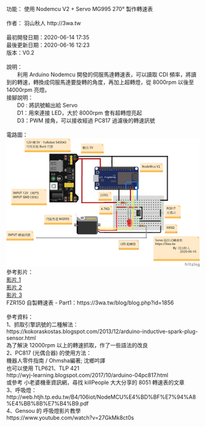<br>
功能：
使用 Nodemcu V2 + Servo MG995 270° 製作轉速表<br>
<br>
作者：
羽山秋人 http://3wa.tw <br>
<br>
最初開發日期：2020-06-14 17:35<br>
最後更新日期：2020-06-16 12:23<br>
版本：V0.2<br>
<br>
說明：<br>
　　利用 Arduino Nodemcu 開發的伺服馬達轉速表，可以讀取 CDI 頻率，將讀到的轉速，轉換成伺服馬達要旋轉的角度，再加上超轉燈，從 8000rpm 以後至 14000rpm 亮燈。
  <br>
接腳說明：<br>
　　D0 : 將訊號輸出給 Servo<br>
　　D1：用來連接 LED，大於 8000rpm 會有超轉燈亮起<br>
　　D3：PWM 接角，可以接收經過 PC817 過濾後的轉速訊號<br>
<br>
電路圖：<br>
<img src="screenshot/Servo_Tachometer.png">
<br>
參考影片：<br>
<a href="screenshot/video/1.mp4">影片 1</a><br>
<a href="screenshot/video/2.mp4">影片 2</a><br>
<a href="screenshot/video/3.mp4">影片 3</a><br>
FZR150 自製轉速表 - Part1：https://3wa.tw/blog/blog.php?id=1856<br>
<br>
參考資料：<br>
1、抓取引擎訊號的二種解法： https://kokoraskostas.blogspot.com/2013/12/arduino-inductive-spark-plug-sensor.html<br>
  為了解決 12000rpm 以上的轉速抓取，作了一些語法的改良<br>
2、PC817 (光偶合器) 的使用方法：<br>
  機器人零件指南 / Ohmsha編著; 沈鄉吟譯 <br>
  也可以使用 TLP621、TLP 421<br>
  http://wyj-learning.blogspot.com/2017/10/arduino-04pc817.html<br>
  或參考 小老婆機車資訊網，尋找 killPeople 大大分享的 8051 轉速表的文章<br>
3、呼吸燈：<br>
  http://web.htjh.tp.edu.tw/B4/106iot/NodeMCU%E4%BD%BF%E7%94%A8%E4%BB%8B%E7%B4%B9.pdf<br>
4、Gensou 的 呼吸燈影片教學<br>
  https://www.youtube.com/watch?v=27GkMk8ct0s<br>

